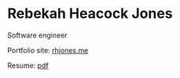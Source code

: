 # Rebekah Heacock Jones

Software engineer

Portfolio site: [rhjones.me](http://rhjones.me)

Resume: [pdf](https://github.com/rhjones/rhj/blob/master/RHJ_resume.pdf)

